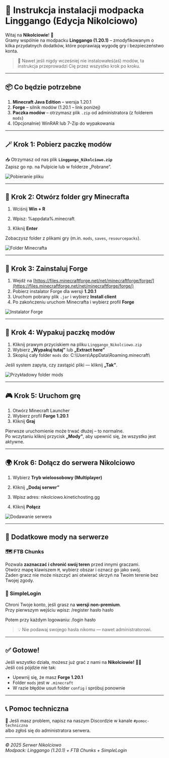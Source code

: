 # 🌿 Instrukcja instalacji modpacka Linggango (Edycja Nikolciowo)

Witaj na **Nikolciowie**! 🏡  
Gramy wspólnie na modpacku **Linggango (1.20.1)** – zmodyfikowanym o kilka przydatnych dodatków, które poprawiają wygodę gry i bezpieczeństwo konta.

> 🔧 Nawet jeśli nigdy wcześniej nie instalowałeś(aś) modów, ta instrukcja przeprowadzi Cię przez wszystko krok po kroku.

---

## 📦 Co będzie potrzebne

1. **Minecraft Java Edition** – wersja 1.20.1  
2. **Forge** – silnik modów (1.20.1 – link poniżej)  
3. **Paczka modów** – otrzymasz plik `.zip` od administratora (z folderem `mods`)  
4. (Opcjonalnie) WinRAR lub 7-Zip do wypakowania

---

## 🪄 Krok 1: Pobierz paczkę modów

📥 Otrzymasz od nas plik **`Linggango_Nikolciowo.zip`**  
Zapisz go np. na Pulpicie lub w folderze „Pobrane”.

![Pobieranie pliku](images/download.png)

---

## 📁 Krok 2: Otwórz folder gry Minecrafta

1. Wciśnij **Win + R**  
2. Wpisz:
%appdata%.minecraft


3. Kliknij **Enter**

Zobaczysz folder z plikami gry (m.in. `mods`, `saves`, `resourcepacks`).

![Folder Minecrafta](images/minecraft_folder.png)

---

## 🧩 Krok 3: Zainstaluj Forge

1. Wejdź na [https://files.minecraftforge.net/net/minecraftforge/forge/](https://files.minecraftforge.net/net/minecraftforge/forge/)
2. Pobierz instalator Forge dla wersji **1.20.1**
3. Uruchom pobrany plik `.jar` i wybierz **Install client**
4. Po zakończeniu uruchom Minecrafta i wybierz profil **Forge**

![Instalator Forge](images/forge_install.png)

---

## 📂 Krok 4: Wypakuj paczkę modów

1. Kliknij prawym przyciskiem na pliku `Linggango_Nikolciowo.zip`  
2. Wybierz **„Wypakuj tutaj”** lub **„Extract here”**
3. Skopiuj cały folder `mods` do:
C:\Users<TwojaNazwa>\AppData\Roaming.minecraft\



Jeśli system zapyta, czy zastąpić pliki — kliknij **„Tak”**.

![Przykładowy folder mods](images/mods_folder.png)

---

## 🎮 Krok 5: Uruchom grę

1. Otwórz Minecraft Launcher  
2. Wybierz profil **Forge 1.20.1**  
3. Kliknij **Graj**

Pierwsze uruchomienie może trwać dłużej – to normalne.  
Po wczytaniu kliknij przycisk **„Mody”**, aby upewnić się, że wszystko jest aktywne.

---

## 🌍 Krok 6: Dołącz do serwera Nikolciowo

1. Wybierz **Tryb wieloosobowy (Multiplayer)**  
2. Kliknij **„Dodaj serwer”**
3. Wpisz adres:
nikolciowo.kinetichosting.gg


4. Kliknij **Połącz**

![Dodawanie serwera](images/server_add.png)

---

## 🧱 Dodatkowe mody na serwerze

### 🗺️ FTB Chunks
Pozwala **zaznaczać i chronić swój teren** przed innymi graczami.  
Otwórz mapę klawiszem `M`, wybierz obszar i oznacz go jako swój.  
Żaden gracz nie może niszczyć ani otwierać skrzyń na Twoim terenie bez Twojej zgody.

### 🔐 SimpleLogin
Chroni Twoje konto, jeśli grasz na **wersji non-premium**.  
Przy pierwszym wejściu wpisz:
/register hasło hasło


Potem przy każdym logowaniu:
/login hasło


> 💡 Nie podawaj swojego hasła nikomu — nawet administratorowi.

---

## ✅ Gotowe!

Jeśli wszystko działa, możesz już grać z nami na **Nikolciowie!** 🏡✨  
Jeśli coś pójdzie nie tak:
- Upewnij się, że masz **Forge 1.20.1**  
- Folder `mods` jest w `.minecraft`  
- W razie błędów usuń folder `config` i spróbuj ponownie

---

## 📞 Pomoc techniczna

💬 Jeśli masz problem, napisz na naszym Discordzie w kanale `#pomoc-techniczna`  
albo zgłoś się do administratora serwera.

---

_© 2025 Serwer Nikolciowo_  
_Modpack: Linggango (1.20.1) + FTB Chunks + SimpleLogin_
